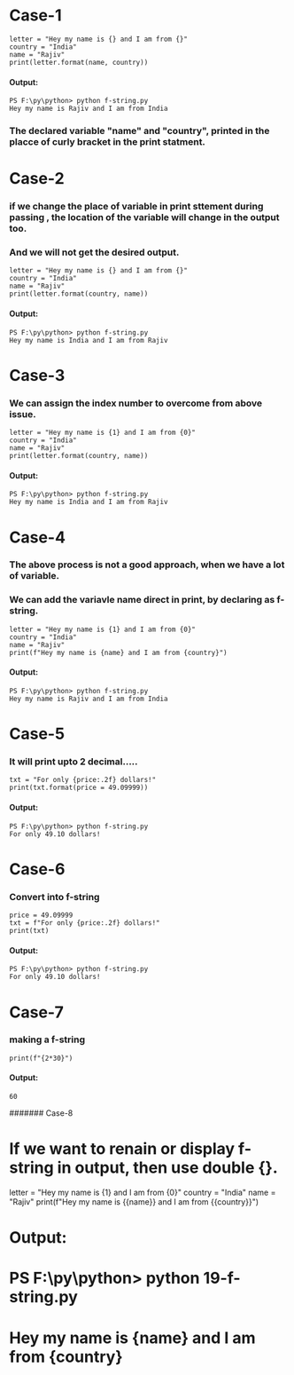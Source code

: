 # Case-1
```
letter = "Hey my name is {} and I am from {}"
country = "India"
name = "Rajiv"
print(letter.format(name, country))
```
#### Output:
```
PS F:\py\python> python f-string.py 
Hey my name is Rajiv and I am from India
```
### The declared variable "name" and "country", printed in the placce of curly bracket in the print statment.

# Case-2
### if we change the place of variable in print sttement during passing , the location of the variable will change in the output too. 
### And we will not get the desired output.
```
letter = "Hey my name is {} and I am from {}"
country = "India"
name = "Rajiv"
print(letter.format(country, name))
```
#### Output:
```
PS F:\py\python> python f-string.py
Hey my name is India and I am from Rajiv
```
# Case-3
### We can assign the index number to overcome from above issue.
```
letter = "Hey my name is {1} and I am from {0}"
country = "India"
name = "Rajiv"
print(letter.format(country, name))
```
#### Output:
```
PS F:\py\python> python f-string.py
Hey my name is India and I am from Rajiv
```
# Case-4
### The above process is not a good approach, when we have a lot of variable. 
### We can add the variavle name direct in print, by declaring as f-string.
```
letter = "Hey my name is {1} and I am from {0}"
country = "India"
name = "Rajiv"
print(f"Hey my name is {name} and I am from {country}")
```
#### Output:
```
PS F:\py\python> python f-string.py
Hey my name is Rajiv and I am from India
```
# Case-5
### It will print upto 2 decimal.....
```
txt = "For only {price:.2f} dollars!"
print(txt.format(price = 49.09999))
```
#### Output:
```
PS F:\py\python> python f-string.py
For only 49.10 dollars!
```
# Case-6
### Convert into f-string
```
price = 49.09999
txt = f"For only {price:.2f} dollars!"
print(txt)
```
#### Output:
```
PS F:\py\python> python f-string.py
For only 49.10 dollars!
```
# Case-7
### making a f-string
```
print(f"{2*30}")
```
#### Output:
```
60
```

####### Case-8
# If we want to renain or display f-string in output, then use double {}.

letter = "Hey my name is {1} and I am from {0}"
country = "India"
name = "Rajiv"
print(f"Hey my name is {{name}} and I am from {{country}}")

# Output:
# PS F:\py\python> python 19-f-string.py
# Hey my name is {name} and I am from {country}